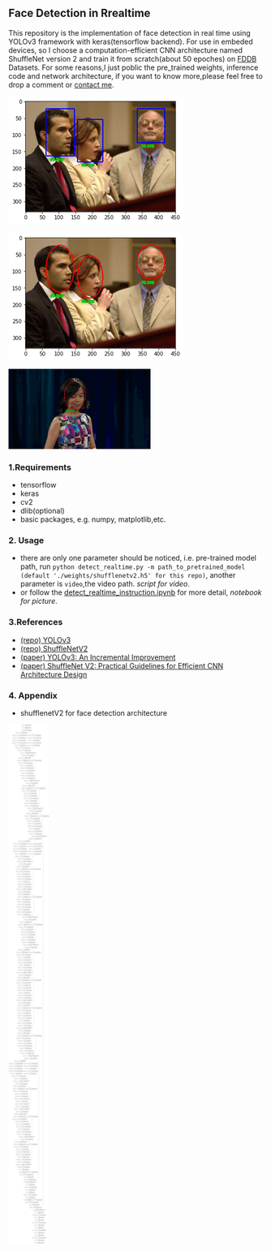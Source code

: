 ## Face Detection in Rrealtime
This repository is the implementation of face detection in real time using YOLOv3 framework with keras(tensorflow backend). For use in embeded devices, so I choose a computation-efficient CNN architecture named ShuffleNet version 2 and train it from scratch(about 50 epoches) on [FDDB](http://vis-www.cs.umass.edu/fddb/index.html) Datasets.
For some reasons,I just poblic the pre_trained weights, inference code and network architecture, if you want to know more,please feel free to drop a comment or [contact me](gao.gzhou#gmail.com).

![demo0](./outputs/image_c0.png)

![demo1](./outputs/image_c1.png)

![gif](./outputs/0.gif)

### 1.Requirements
- tensorflow
- keras
- cv2
- dlib(optional)
- basic packages, e.g. numpy, matplotlib,etc.

### 2. Usage
- there are only one parameter should be noticed, i.e. pre-trained model path, run `python detect_realtime.py -m path_to_pretrained_model (default './weights/shufflenetv2.h5' for this repo)`, another parameter is `video`,the video path. *script for video*.
- or follow the [detect_realtime_instruction.ipynb](./detect_realtime_instruction.ipynb) for more detail, *notebook for picture*.

### 3.References
- [(repo) YOLOv3](https://github.com/experiencor/keras-yolo3)
- [(repo) ShuffleNetV2](https://github.com/opconty/keras-shufflenetV2)
- [(paper) YOLOv3: An Incremental Improvement](https://arxiv.org/pdf/1804.02767.pdf)
- [(paper) ShuffleNet V2: Practical Guidelines for Efficient CNN Architecture Design](https://arxiv.org/abs/1807.11164)

### 4. Appendix
- shufflenetV2 for face detection architecture

![archi](./outputs/yolo_shufflenet2_infer.png)
